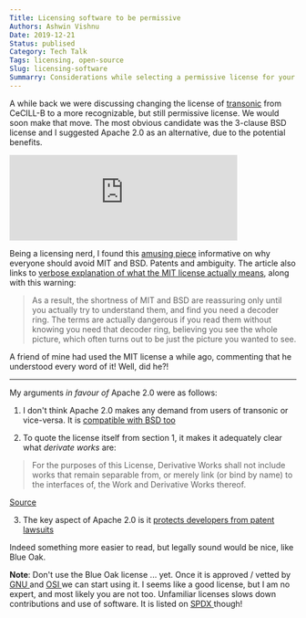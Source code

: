 ```yaml
---
Title: Licensing software to be permissive
Authors: Ashwin Vishnu
Date: 2019-12-21
Status: publised
Category: Tech Talk
Tags: licensing, open-source
Slug: licensing-software
Summarry: Considerations while selecting a permissive license for your open-source project.
---
```


A while back we were discussing changing the license of
[transonic](https://transonic.rtfd.io) from CeCILL-B to a more recognizable,
but still permissive license. We would soon make that move. The
most obvious candidate was the 3-clause BSD license and I suggested Apache 2.0
as an alternative, due to the potential benefits.

<iframe src="https://fosstodon.org/@chris/101733810026327049/embed" class="mastodon-embed" style="max-width: 100%; border: 0" width="400" allowfullscreen="allowfullscreen"></iframe>

Being a licensing nerd, I found this [amusing
piece](https://writing.kemitchell.com/2019/03/09/Deprecation-Notice.html)
informative on why everyone should avoid MIT and BSD. Patents and ambiguity.
The article also links to [verbose explanation of what the MIT license actually
means](https://writing.kemitchell.com/2016/09/21/MIT-License-Line-by-Line.html),
along with this warning:

> As a result, the shortness of MIT and BSD are reassuring only until you
> actually try to understand them, and find you need a decoder ring. The terms
> are actually dangerous if you read them without knowing you need that decoder
> ring, believing you see the whole picture, which often turns out to be just
> the picture you wanted to see.

A friend of mine had used the MIT license a while ago, commenting that he
understood every word of it! Well, did he?!

---

My arguments *in favour of* Apache 2.0 were as follows:

1. I don't think Apache 2.0 makes any demand from users of transonic or vice-versa. It is [compatible with BSD too](https://softwareengineering.stackexchange.com/questions/40561/is-bsd-license-compatible-with-apache)

2. To quote the license itself from section 1, it makes it adequately clear
   what *derivate works* are:

  > For the purposes of this License, Derivative Works shall not include works
  > that remain separable from, or merely link (or bind by name) to the
  > interfaces of, the Work and Derivative Works thereof.

  [Source](https://www.oreilly.com/library/view/understanding-open-source/0596005814/ch02.html)

3. The key aspect of Apache 2.0 is it [protects developers from patent
   lawsuits](https://snyk.io/blog/mit-apache-bsd-fairest-of-them-all/)

Indeed something more easier to read, but legally sound would be nice, like Blue Oak.

**Note**: Don't use the Blue Oak license ... yet. Once it is approved / vetted
by [ GNU ](https://www.gnu.org/licenses/license-list.html) and
[ OSI ](https://opensource.org/licenses) we can start using it. I seems like a
good license, but I am no expert, and most likely you are not too. Unfamiliar
licenses slows down contributions and use of software.  It is listed on [ SPDX
](https://spdx.org/licenses/BlueOak-1.0.0.html) though!


